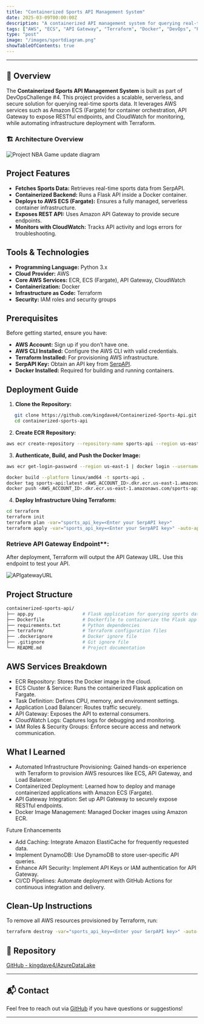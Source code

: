 ```yaml
---
title: "Containerized Sports API Management System"
date: 2025-03-09T00:00:00Z
description: "A containerized API management system for querying real-time sports data using AWS ECS (Fargate), API Gateway, Docker, and Terraform."
tags: ["AWS", "ECS", "API Gateway", "Terraform", "Docker", "DevOps", "Python"]
type: "post"
image: "/images/sportdiagram.png"
showTableOfContents: true
---
```


---
## 📌 Overview

The **Containerized Sports API Management System** is built as part of DevOpsChallenge #4. This project provides a scalable, serverless, and secure solution for querying real-time sports data. It leverages AWS services such as Amazon ECS (Fargate) for container orchestration, API Gateway to expose RESTful endpoints, and CloudWatch for monitoring, while automating infrastructure deployment with Terraform.


### 🏗️ Architecture Overview

![Project NBA Game update diagram](/images/sportdiagram.png)


## Project Features

- **Fetches Sports Data:** Retrieves real-time sports data from SerpAPI.
- **Containerized Backend:** Runs a Flask API inside a Docker container.
- **Deploys to AWS ECS (Fargate):** Ensures a fully managed, serverless container infrastructure.
- **Exposes REST API:** Uses Amazon API Gateway to provide secure endpoints.
- **Monitors with CloudWatch:** Tracks API activity and logs errors for troubleshooting.

## Tools & Technologies

- **Programming Language:** Python 3.x
- **Cloud Provider:** AWS
- **Core AWS Services:** ECR, ECS (Fargate), API Gateway, CloudWatch
- **Containerization:** Docker
- **Infrastructure as Code:** Terraform
- **Security:** IAM roles and security groups

## Prerequisites

Before getting started, ensure you have:

- **AWS Account:** Sign up if you don’t have one.
- **AWS CLI Installed:** Configure the AWS CLI with valid credentials.
- **Terraform Installed:** For provisioning AWS infrastructure.
- **SerpAPI Key:** Obtain an API key from [SerpAPI](https://serpapi.com).
- **Docker Installed:** Required for building and running containers.

## Deployment Guide

1. **Clone the Repository:**
```bash
   git clone https://github.com/kingdave4/Containerized-Sports-Api.git
   cd containerized-sports-api
```

2. **Create ECR Repository:**

``` bash
aws ecr create-repository --repository-name sports-api --region us-east-1
```

3. **Authenticate, Build, and Push the Docker Image:**

``` bash
aws ecr get-login-password --region us-east-1 | docker login --username AWS --password-stdin <AWS_ACCOUNT_ID>.dkr.ecr.us-east-1.amazonaws.com

docker build --platform linux/amd64 -t sports-api .
docker tag sports-api:latest <AWS_ACCOUNT_ID>.dkr.ecr.us-east-1.amazonaws.com/sports-api:sports-api-latest
docker push <AWS_ACCOUNT_ID>.dkr.ecr.us-east-1.amazonaws.com/sports-api:sports-api-latest
```

4. **Deploy Infrastructure Using Terraform:**

``` bash
cd terraform
terraform init
terraform plan -var="sports_api_key=<Enter your SerpAPI key>"
terraform apply -var="sports_api_key=<Enter your SerpAPI key>" -auto-approve
```

### Retrieve API Gateway Endpoint**: 
After deployment, Terraform will output the API Gateway URL. Use this endpoint to test your API.

![APIgatewayURL](/images/apigateway.png)

## Project Structure

``` bash
containerized-sports-api/
├── app.py                  # Flask application for querying sports data
├── Dockerfile              # Dockerfile to containerize the Flask app
├── requirements.txt        # Python dependencies
├── terraform/              # Terraform configuration files
├── .dockerignore           # Docker ignore file
├── .gitignore              # Git ignore file
└── README.md               # Project documentation
```

## AWS Services Breakdown

- ECR Repository: Stores the Docker image in the cloud.
- ECS Cluster & Service: Runs the containerized Flask application on Fargate.
- Task Definition: Defines CPU, memory, and environment settings.
- Application Load Balancer: Routes traffic securely.
- API Gateway: Exposes the API to external consumers.
- CloudWatch Logs: Captures logs for debugging and monitoring.
- IAM Roles & Security Groups: Enforce secure access and network communication.


## What I Learned

- Automated Infrastructure Provisioning: Gained hands-on experience with Terraform to provision AWS resources like ECS, API Gateway, and Load Balancer.
- Containerized Deployment: Learned how to deploy and manage containerized applications with Amazon ECS (Fargate).
- API Gateway Integration: Set up API Gateway to securely expose RESTful endpoints.
- Docker Image Management: Managed Docker images using Amazon ECR.


Future Enhancements
- Add Caching: Integrate Amazon ElastiCache for frequently requested data.
- Implement DynamoDB: Use DynamoDB to store user-specific API queries.
- Enhance API Security: Implement API Keys or IAM authentication for API Gateway.
- CI/CD Pipelines: Automate deployment with GitHub Actions for continuous integration and delivery.


## Clean-Up Instructions

To remove all AWS resources provisioned by Terraform, run:

``` bash
terraform destroy -var="sports_api_key=<Enter your SerpAPI key>" -auto-approve
```

## 📁 Repository

[GitHub - kingdave4/AzureDataLake](https://github.com/kingdave4/Nba_Data_Lake)

---

## 📬 Contact

Feel free to reach out via [GitHub](https://github.com/kingdave4) if you have questions or suggestions!

---

